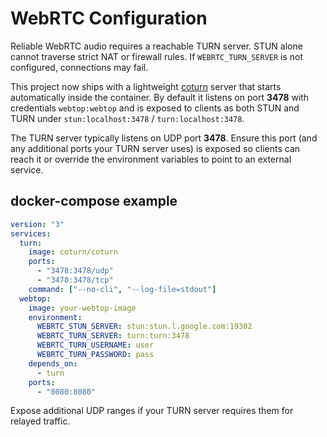 # WebRTC Configuration

Reliable WebRTC audio requires a reachable TURN server. STUN alone cannot traverse strict NAT or firewall rules. If `WEBRTC_TURN_SERVER` is not configured, connections may fail.

This project now ships with a lightweight [coturn](https://github.com/coturn/coturn) server that starts automatically inside the container.  By default it listens on port **3478** with credentials `webtop:webtop` and is exposed to clients as both STUN and TURN under `stun:localhost:3478` / `turn:localhost:3478`.

The TURN server typically listens on UDP port **3478**. Ensure this port (and any additional ports your TURN server uses) is exposed so clients can reach it or override the environment variables to point to an external service.

## docker-compose example

```yaml
version: "3"
services:
  turn:
    image: coturn/coturn
    ports:
      - "3478:3478/udp"
      - "3478:3478/tcp"
    command: ["--no-cli", "--log-file=stdout"]
  webtop:
    image: your-webtop-image
    environment:
      WEBRTC_STUN_SERVER: stun:stun.l.google.com:19302
      WEBRTC_TURN_SERVER: turn:turn:3478
      WEBRTC_TURN_USERNAME: user
      WEBRTC_TURN_PASSWORD: pass
    depends_on:
      - turn
    ports:
      - "8080:8080"
```

Expose additional UDP ranges if your TURN server requires them for relayed traffic.
